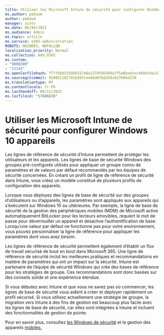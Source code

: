 ```yaml
---
title: Utiliser les Microsoft Intune de sécurité pour configurer Windows 10 appareils
ms.author: pebaum
author: pebaum
manager: scotv
ms.date: 06/04/2021
ms.audience: Admin
ms.topic: article
ms.service: o365-administration
ROBOTS: NOINDEX, NOFOLLOW
localization_priority: Normal
ms.collection: Adm_O365
ms.custom:
- "9006500"
- "11142"
ms.openlocfilehash: f77fdbb315db8317a6a1374f05489a7f5a0bedcec484dc9ac53a473098583949
ms.sourcegitcommit: 920051182781bd97ce4d4d6fbd268cb37b84d239
ms.translationtype: MT
ms.contentlocale: fr-FR
ms.lasthandoff: 08/11/2021
ms.locfileid: "57886630"
---
```

# <a name="use-microsoft-intune-security-baselines-to-configure-windows-10-devices"></a>Utiliser les Microsoft Intune de sécurité pour configurer Windows 10 appareils

Les lignes de référence de sécurité d’Intune permettent de protéger les utilisateurs et les appareils. Les lignes de base de sécurité Windows des groupes pré-configurés utilisés pour appliquer un groupe connu de paramètres et de valeurs par défaut recommandés par les équipes de sécurité concernées. En créant un profil de ligne de référence de sécurité dans Intune, vous créez un modèle constitué de plusieurs profils de configuration des appareils.

Lorsque vous déployez des lignes de base de sécurité sur des groupes d’utilisateurs ou d’appareils, les paramètres sont appliqués aux appareils qui s’exécutent sur Windows 10 ou ultérieures. Par exemple, la ligne de base de sécurité de la gestion des périphériques mobiles (MDM) de Microsoft active automatiquement BitLocker pour les lecteurs amovibles, requiert le mot de passe pour déverrouiller un appareil et désactive l’authentification de base. Lorsqu’une valeur par défaut ne fonctionne pas pour votre environnement, vous pouvez personnaliser la ligne de référence pour appliquer les paramètres dont vous avez besoin.

Les lignes de référence de sécurité permettent également d’établir un flux de travail sécurisé de bout en bout dans Microsoft 365. Une ligne de référence de sécurité inclut les meilleures pratiques et recommandations en matière de paramètres qui ont un impact sur la sécurité. Intune est partenaire de l’équipe de sécurité Windows qui crée des bases de référence pour les stratégies de groupe. Ces recommandations sont donc basées sur des conseils solide et une expérience étendue.

Si vous débutez avec Intune et que vous ne savez pas où commencer, les lignes de base de sécurité vous aident à créer et déployer rapidement un profil sécurisé. Si vous utilisez actuellement une stratégie de groupe, la migration vers Intune à des fins de gestion est beaucoup plus facile avec les lignes de base de sécurité, car elles sont intégrées à Intune et incluent des fonctionnalités de gestion de pointe.

Pour en savoir plus, consultez [les Windows de sécurité](https://docs.microsoft.com/windows/security/threat-protection/windows-security-baselines) et la gestion des appareils [mobiles.](https://docs.microsoft.com/windows/client-management/mdm/)

